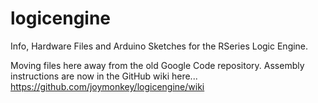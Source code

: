 # logicengine
Info, Hardware Files and Arduino Sketches for the RSeries Logic Engine.

Moving files here away from the old Google Code repository.
Assembly instructions are now in the GitHub wiki here...
https://github.com/joymonkey/logicengine/wiki
